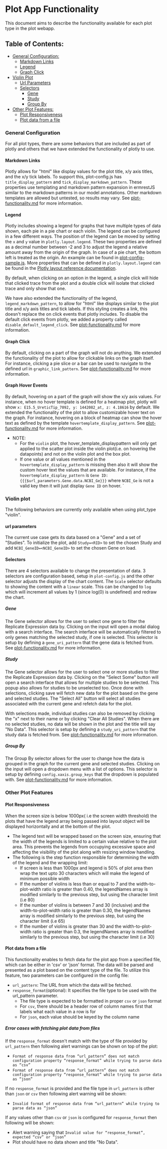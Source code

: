 # Plot App Functionality
This document aims to describe the functionality available for each plot type in the plot webapp.

## Table of Contents:
 * [General Configuration:](#general-configuration)
   * [Markdown Links](#markdown-links)
   * [Legend](#legend)
   * [Graph Click](#graph-click)
 * [Violin Plot](#violin-plot)
   * [Url Parameters](#url-parameters)
   * [Selectors](#selectors)
     * [Gene](#gene)
     * [Study](#gene)
     * [Group By](#group-by)
 * [Other Plot Features:](#other-plot-features)
   * [Plot Responsiveness](#plot-responsiveness)
   * [Plot data from a file](#plot-data-from-a-file)


### General Configuration
For all plot types, there are some behaviors that are included as part of plotly and others that we have extended the functionality of plotly to use.

#### Markdown Links
Plotly allows for "html" like display values for the plot title, x/y axis titles, and the x/y tick labels. To support this, plot-config.js has `title_display_pattern` and `tick_display_markdown_pattern`. These properties use templating and markdown pattern expansion in ermrestJS similar to the markdown patterns in our model annotations. Other markdown templates are allowed but untested, so results may vary. See [plot-functionality.md](/user-docs/plot-functionality.md) for more information.

#### Legend
Plotly includes showing a legend for graphs that have multiple types of data shown, each pie in a pie chart or each violin. The legend can be configured in a few different ways. The position of the legend can be moved by setting the `x` and `y` value in `plotly.layout.legend`. These two properties are defined as a decimal number between -2 and 3 to adjust the legend a relative amount away from the origin of the graph. In case of a pie chart, the bottom left is treated as the origin. An example can be found in [plot-config-sample.js](/plot/plot-config-sample.js). More properties that can be defined in `plotly.layout.legend` can be found in the [Plotly layout reference documentation](https://plotly.com/javascript/reference/layout/#layout-legend).

By default, when clicking on an option in the legend, a single click will hide that clicked trace from the plot and a double click will isolate that clicked trace and only show that one.

We have also extended the functionality of the legend, `legend_markdown_pattern`, to allow for "html" like displays similar to the plot title and x/y axis titles and tick labels. If this styling creates a link, this doesn't replace the on click events that plotly includes. To disable the default click events from plotly, we added a property called `disable_default_legend_click`. See [plot-functionality.md](/user-docs/plot-functionality.md) for more information.

#### Graph Click
By default, clicking on a part of the graph will not do anything. We extended the functionality of the plot to allow for clickable links on the graph itself. For instance, clicking a pie slice or a bar can be used to navigate to the defined url in `graphic_link_pattern`. See [plot-functionality.md](/user-docs/plot-functionality.md) for more information.

#### Graph Hover Events
By default, hovering on a part of the graph will show the x/y axis values. For instance, when no hover template is defined for a heatmap plot, plotly will show `x: E15.5_UreticTip_7092, y: 1442082_at, z: 4.18616` by default. We extended the functionality of the plot to allow customizable hover text on the graph. For instance, hovering on a block of heatmap can show the hover text as defined by the template `hovertemplate_display_pattern`. See [plot-functionality.md](/user-docs/plot-functionality.md) for more information.
  - NOTE: 
    - For the `violin` plot, the hover_template_displaypattern will only get applied to the scatter plot inside the violin plot(i.e. on hovering the datapoints) and not on the violin plot and the box plot. 
    - If one value or all values mentioned in the  `hovertemplate_display_pattern` is missing then also it will show the custom hover text the values that are available. For instance, if the `hovertemplate_display_pattern` is `Gene ID: {{{$url_parameters.Gene.data.NCBI_Ge}}}` where `NCBI_Ge` is not a valid key then it will just display `Gene ID` on hover.
`

### Violin plot
The following behaviors are currently only available when using plot_type "violin".

#### url parameters
The current use case gets its data based on a "Gene" and a set of "Studies". To initialize the plot, add `Study=<RID>` to set the chosen Study and add `NCBI_GeneID=<NCBI_GeneID>` to set the chosen Gene on load.

#### Selectors
There are 4 selectors available to change the presentation of data. 3 selectors are configuration based, setup in `plot-config.js` and the other selector adjusts the display of the chart content. The `Scale` selector defaults to showing the content with a `linear` scale. This can be changed to `log` which will increment all values by 1 (since log(0) is undefined) and redraw the chart.

##### Gene
The Gene selector allows for the user to select one gene to filter the Replicate Expression data by. Clicking on the input will open a modal dialog with a search interface. The search interface will be automatically filtered to only genes matching the selected study, if one is selected. This selector is setup by defining a `gene_uri_pattern` that the gene data is fetched from. See [plot-functionality.md](/user-docs/plot-functionality.md) for more information.

##### Study
The Gene selector allows for the user to select one or more studies to filter the Replicate Expression data by. Clicking on the "Select Some" button will open a search interface that allows for multiple studies to be selected. This popup also allows for studies to be unselected too. Once done with selections, clicking save will fetch new data for the plot based on the gene and selected studies. The "Select All" button will select all studies associated with the current gene and refetch data for the plot.

With selections made, individual studies can also be removed by clicking the "x" next to their name or by clicking "Clear All Studies". When there are no selected studies, no data will be shown in the plot and the title will say "No Data". This selector is setup by defining a `study_uri_pattern` that the study data is fetched from. See [plot-functionality.md](/user-docs/plot-functionality.md) for more information.

##### Group By
The Group By selector allows for the user to change how the data is grouped in the graph for the current gene and selected studies. Clicking on the input will open a dropdown menu with a list of options. This selector is setup by defining `config.xaxis.group_keys` that the dropdown is populated with. See [plot-functionality.md](/user-docs/plot-functionality.md) for more information.

### Other Plot Features

#### Plot Responsiveness
When the screen size is below 1000px( i.e the screen width threshold) the plots that have the legend array being passed into layout object will be displayed horizontally and at the bottom of the plot.  
- The legend text will be wrapped based on the screen size, ensuring that the width of the legends is limited to a certain value relative to the plot area. This prevents the legends from occupying excessive space and affecting the visibility of the plot along with resizing window handling. 
- The following is the step function responsible for determining the width of the legend and the wrapping limit: 
  - If screen is less than 1000px and legend is 50% of plot area then wrap the text upto 30 characters 
  which will make the legend of minimum possible width
  - If the number of violins is less than or equal to 7 and the width-to-plot-width ratio is greater than 0.40, 
  the legendNames array is modified similarly to the previous step, but using the character limit (i.e 80)
  - If the number of violins is between 7 and 30 (inclusive) and the width-to-plot-width ratio is greater than 0.30, 
  the legendNames array is modified similarly to the previous step, but using the character limit (i.e 65)
  - If the number of violins is greater than 30 and the width-to-plot-width ratio is greater than 0.3,
   the legendNames array is modified similarly to the previous step, but using the character limit (i.e 30)

#### Plot data from a file
This functionality enables to fetch data for the plot app from a specified file, which can be either in 'csv' or 'json' format. The data will be parsed and presented as a plot based on the content type of the file. To utilize this feature, two parameters can be configured in the config file:
 - `url_pattern`: The URL from which the data will be fetched.
 - `response_format`(optional): It specifies the file type to be used with the url_pattern parameter.
   -  The file type is expected to be formatted in proper `csv` or `json` format
   -  For `csv`, there should be a header row of column names first that labels what each value in a row is for
   -  For `json`, each value should be keyed by the column name

##### Error cases with fetching plot data from files
If the `response_format` doesn't match with the type of file provided by `url_pattern` then following alert warnings can be shown on top of the plot:
 - `Format of response data from “url_pattern” does not match configuration property “response_format” while trying to parse data as “csv”`
 - `Format of response data from “url_pattern” does not match configuration property “response_format” while trying to parse data as “json”`

If no `response_format` is provided and the file type in `url_pattern` is other than `json` or `csv` then following alert warning will be shown:
 - `Invalid format of response data from “url_pattern” while trying to parse data as “json”`

If any values other than `csv` or `json` is configured for `response_format` then following will be shown:
 - Alert warning saying that `Invalid value for “response_format”, expected “csv” or “json”`
 - Plot should have no data shown and title "No Data".
